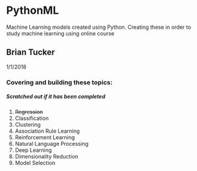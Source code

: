 # PythonML
Machine Learning models created using Python. Creating these in order to study machine learning using online course

## Brian Tucker
1/1/2018

### Covering and building these topics:
##### Scratched out if it has been completed
1. ~~Regression~~
2. Classification
3. Clustering
4. Association Rule Learning
5. Reinforcement Learning
6. Natural Language Processing
7. Deep Learning
8. Dimensionality Reduction
9. Model Selection
